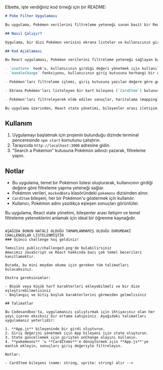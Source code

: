 Elbette, işte verdiğiniz kod örneği için bir README:

```markdown
# Poke Filter Uygulaması

Bu uygulama, Pokémon verilerini filtreleme yeteneği sunan basit bir React uygulamasıdır.

## Nasıl Çalışır?

Uygulama, bir dizi Pokémon verisini ekrana listeler ve kullanıcının girdiği değere göre bu Pokémon'ları filtreler. Kullanıcı, giriş kutusuna Pokémon adını yazarak, adı yazılan Pokémon'ları ekranda görüntüleyebilir.

## Kod Açıklaması

Bu React uygulaması, Pokémon verilerini filtreleme yeteneği sağlayan basit bir Poke Filter uygulamasını oluşturur. İşte önemli kısımlar:

- `useState` hook'u, kullanıcının girdiği değeri yönetmek için kullanılır. Kullanıcı, giriş kutusuna yazdığı Pokémon adına göre filtreleme yapabilir.
- `handleChange` fonksiyonu, kullanıcının giriş kutusuna herhangi bir değer girmesi durumunda, bu değeri `value` state'ine set eder ve Pokémon'ları filtrelemek için kullanılır.

- Pokémon'ları filtreleme işlemi, giriş kutusuna yazılan değere göre gerçekleşir. `filter` fonksiyonu kullanılarak, Pokémon adları içinde arama yapılır ve eşleşen sonuçlar yeni bir dizi olarak elde edilir.

- Ekrana Pokémon'ları listeleyen bir kart bileşeni (`CardItem`) bulunur. Bu bileşen, her bir Pokémon'un adını ve resmini gösterir.

- Pokémon'ları filtreleyerek elde edilen sonuçlar, haritalama (mapping) kullanılarak ekrana listelenir.

Bu uygulama üzerinden, React state yönetimi, bileşenler arası iletişim, temel filtreleme mantığı ve haritalama konularında pratik yapma fırsatı bulunabilir.
```

## Kullanım

1. Uygulamayı başlatmak için projenin bulunduğu dizinde terminal penceresinde `npm start` komutunu çalıştırın.
2. Tarayıcıda `http://localhost:3000` adresine gidin.
3. "Search a Pokemon" kutusuna Pokémon adınızı yazarak, filtreleme yapın.

## Notlar

- Bu uygulama, temel bir Pokémon listesi oluşturarak, kullanıcının girdiği değere göre filtreleme yapma yeteneği sağlar.
- Pokémon verileri, `mockedData` klasöründeki `pokemons` dizisinden alınır.
- `CardItem` bileşeni, her bir Pokémon'u göstermek için kullanılır.
- Kullanıcı, Pokémon adını yazdıkça eşleşen sonuçları görüntüler.

Bu uygulama, React state yönetimi, bileşenler arası iletişim ve temel filtreleme yeteneklerini anlamak için ideal bir öğrenme kaynağıdır.

```

AŞAĞIDA BUNUN HATALI OLDUĞU TAMAMLANMAMIŞ OLDUĞU DURUMDAKİ CHALLENGELAR LİSTELENMİŞTİR
### Üçüncü challenge hoş geldiniz!

Temsilini public/challenge3.png'de bulabilirsiniz
Amacımız JavaScript ve React hakkında bazı çok temel becerileri kanıtlamaktır.

Burada, bu mini meydan okuma için gereken tüm talimatları bulacaksınız.

Ekstra gereksinimler:

- Büyük veya küçük harf karakterleri ekleyebilmeli ve bir dize eşleştirebilmelisiniz
- Başlangıç ve bitiş boşluk karakterlerini görmezden gelmelisiniz

## Talimatlar

Bu Codesandbox'ta, uygulamanızı çalıştırmak için ihtiyacınız olan her şeyi içeren eksiksiz bir ortama sahipsiniz. Aşağıdaki talimatları uygulamanız yeterlidir:

1. **App.js** bileşeninde bir girdi oluşturun.
2. Giriş değerini yönetmek için App bileşeni için state oluşturun.
3. State güncellemek için girişten onChange olayını kullanın.
4. **pokemeons** 'u **CardItems**'e dönüştürmek için **App.js**'ye mantık ekleyin, sonuçları giriş değeriyle filtreleyin.

Notlar:

- CardItem bileşeni (name: string, sprite: string) alır -->
```
